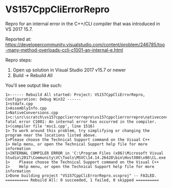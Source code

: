 # VS157CppCliErrorRepro
Repro for an internal error in the C++/CLI compiler that was introduced in VS 2017 15.7.

Reported at:
https://developercommunity.visualstudio.com/content/problem/246785/too-many-method-overloads-ccli-c1001-an-internal-e.html

Repro steps:
1. Open up solution in Visual Studio 2017 v15.7 or newer
2. Build -> Rebuild All

You'll see output like such:

```
1>------ Rebuild All started: Project: VS157CppCliErrorRepro, Configuration: Debug Win32 ------
1>stdafx.cpp
1>AssemblyInfo.cpp
1>NativeConversions.cpp
1>c:\src\scratch\vs157cppclierrorrepro\vs157cppclierrorrepro\nativeconversions.cpp(268): fatal error C1001: An internal error has occurred in the compiler.
1>(compiler file 'msc1.cpp', line 1516)
1> To work around this problem, try simplifying or changing the program near the locations listed above.
1>Please choose the Technical Support command on the Visual C++
1> Help menu, or open the Technical Support help file for more information
1>INTERNAL COMPILER ERROR in 'C:\Program Files (x86)\Microsoft Visual Studio\2017\Community\VC\Tools\MSVC\14.14.26428\bin\HostX86\x86\CL.exe'
1>    Please choose the Technical Support command on the Visual C++
1>    Help menu, or open the Technical Support help file for more information
1>Done building project "VS157CppCliErrorRepro.vcxproj" -- FAILED.
========== Rebuild All: 0 succeeded, 1 failed, 0 skipped ==========
```
